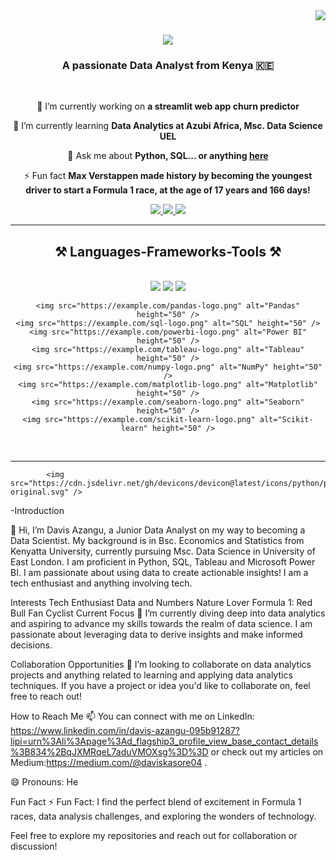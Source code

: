 
<img align="right" src="https://visitor-badge.laobi.icu/badge?page_id=Davis-Azangu-DataAnalyst.Davis-Azangu-DataAnalyst" />

<h1 align="center">
    <img src="https://readme-typing-svg.herokuapp.com/?font=Righteous&size=35&center=true&vCenter=true&width=500&height=70&duration=4000&lines=Hi+There!+👋;+I'm+Davis+Azangu!;" />
</h1>

<h3 align="center">A passionate Data Analyst from Kenya 🇰🇪</h3>

<br/>

<div align="center">


 🔭 I’m currently working on **a streamlit web app churn predictor**
 
 🌱 I’m currently learning **Data Analytics at Azubi Africa, Msc. Data Science UEL**

 💬 Ask me about **Python, SQL... or anything [here](https://github.com/Davis-Azangu-DataAnalyst/Davis-Azangu-DataAnalyst/issues)**

⚡ Fun fact **Max Verstappen made history by becoming the youngest driver to start a Formula 1 race, at the age of 17 years and 166 days!**

 </div>

 <div align="center"> 
  <a href="mailto:davis.kasore04@gmail.com">
    <img src="https://img.shields.io/badge/Gmail-333333?style=for-the-badge&logo=gmail&logoColor=red" />
  </a>
  <a href="https://linkedin.com/in/davis-azangu-095b91287/" target="_blank">
    <img src="https://img.shields.io/badge/LinkedIn-0077B5?style=for-the-badge&logo=linkedin&logoColor=white" target="_blank" />
  </a>
  <a href="https://github.com/Davis-Azangu-DataAnalyst" target="_blank">
     <img src="https://img.shields.io/badge/Portfolio-FF5722?style=for-the-badge&logo=todoist&logoColor=white" target="_blank" /> <!-- sqlite, safari, google-chrome are other good icon options -->
  </a>
</div>

<hr/>
 
<h2 align="center">⚒️ Languages-Frameworks-Tools ⚒️</h2>
<br/>
<div align="center">
     <img src="https://cdn.jsdelivr.net/gh/devicons/devicon@latest/icons/python/python-original.svg" />
     <img src="https://cdn.jsdelivr.net/gh/devicons/devicon@latest/icons/pandas/pandas-original-wordmark.svg" />
     <img src="https://cdn.jsdelivr.net/gh/devicons/devicon@latest/icons/mysql/mysql-original-wordmark.svg" />
             
    <img src="https://example.com/pandas-logo.png" alt="Pandas" height="50" />
    <img src="https://example.com/sql-logo.png" alt="SQL" height="50" />
    <img src="https://example.com/powerbi-logo.png" alt="Power BI" height="50" />
    <img src="https://example.com/tableau-logo.png" alt="Tableau" height="50" />
    <img src="https://example.com/numpy-logo.png" alt="NumPy" height="50" />
    <img src="https://example.com/matplotlib-logo.png" alt="Matplotlib" height="50" />
    <img src="https://example.com/seaborn-logo.png" alt="Seaborn" height="50" />
    <img src="https://example.com/scikit-learn-logo.png" alt="Scikit-learn" height="50" />
</div>

<br/>
<hr/>


            <img src="https://cdn.jsdelivr.net/gh/devicons/devicon@latest/icons/python/python-original.svg" />
          







-Introduction

👋 Hi, I’m Davis Azangu, a Junior Data Analyst on my way to becoming a Data Scientist. My background is in Bsc. Economics and Statistics from Kenyatta University, currently pursuing Msc. Data Science in University of East London. I am proficient in Python, SQL, Tableau and Microsoft Power BI. I am passionate about using data to create actionable insights! I am a tech enthusiast and anything involving tech. 

Interests
Tech Enthusiast
Data and Numbers
Nature Lover
Formula 1: Red Bull Fan
Cyclist
Current Focus
🌱 I’m currently diving deep into data analytics and aspiring to advance my skills towards the realm of data science. I am passionate about leveraging data to derive insights and make informed decisions.

Collaboration Opportunities
💞️ I’m looking to collaborate on data analytics projects and anything related to learning and applying data analytics techniques. If you have a project or idea you'd like to collaborate on, feel free to reach out!

How to Reach Me
📫 You can connect with me on LinkedIn: https://www.linkedin.com/in/davis-azangu-095b91287?lipi=urn%3Ali%3Apage%3Ad_flagship3_profile_view_base_contact_details%3B834%2BqJXMRqeL7aduVMOXsg%3D%3D or check out my articles on Medium:https://medium.com/@daviskasore04 .

😄 Pronouns: He

Fun Fact
⚡ Fun Fact: I find the perfect blend of excitement in Formula 1 races, data analysis challenges, and exploring the wonders of technology.

Feel free to explore my repositories and reach out for collaboration or discussion!

<!---
Davis-Azangu-DataAnalyst/Davis-Azangu-DataAnalyst is a ✨ special ✨ repository because its `README.md` (this file) appears on your GitHub profile.
You can click the Preview link to take a look at your changes.
--->
